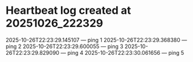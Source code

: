 # Heartbeat log created at 20251026_222329
2025-10-26T22:23:29.145107 — ping 1
2025-10-26T22:23:29.368380 — ping 2
2025-10-26T22:23:29.600055 — ping 3
2025-10-26T22:23:29.829090 — ping 4
2025-10-26T22:23:30.061656 — ping 5
